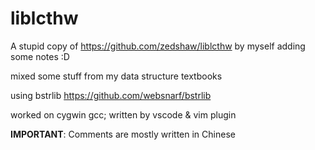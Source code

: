 # liblcthw

A stupid copy of https://github.com/zedshaw/liblcthw by myself adding some notes :D

mixed some stuff from my data structure textbooks

using bstrlib https://github.com/websnarf/bstrlib

worked on cygwin gcc; written by vscode & vim plugin

**IMPORTANT**: Comments are mostly written in Chinese
